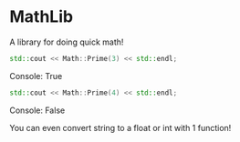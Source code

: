 # MathLib
A library for doing quick math!

```c++
std::cout << Math::Prime(3) << std::endl;
```

Console:
True


```c++
std::cout << Math::Prime(4) << std::endl;
```

Console:
False

You can even convert string to a float or int with 1 function!

